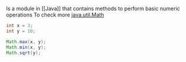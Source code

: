 
Is a module in [[Java]] that contains methods to perform basic numeric operations
To check more [java.util.Math](https://docs.oracle.com/javase/8/docs/api/java/lang/Math.html)

```java
int x = 3;
int y = 10;

Math.max(x, y);
Math.min(x, y);
Math.sqrt(y);
```
